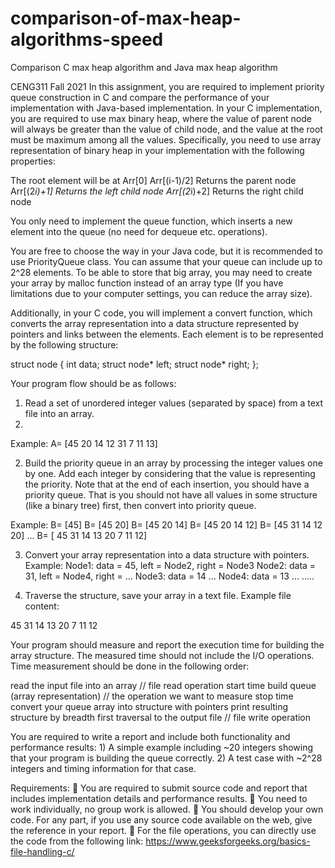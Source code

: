 # comparison-of-max-heap-algorithms-speed
Comparison C max heap algorithm and Java max heap algorithm


CENG311 Fall 2021
In this assignment, you are required to implement priority queue construction in C and compare the
performance of your implementation with Java-based implementation.
In your C implementation, you are required to use max binary heap, where the value of parent node
will always be greater than the value of child node, and the value at the root must be maximum
among all the values. Specifically, you need to use array representation of binary heap in your
implementation with the following properties:

The root element will be at Arr[0]
Arr[(i-1)/2] Returns the parent node
Arr[(2*i)+1] Returns the left child node
Arr[(2*i)+2] Returns the right child node

You only need to implement the queue function, which inserts a new element into the queue (no
need for dequeue etc. operations).

You are free to choose the way in your Java code, but it is recommended to use PriorityQueue class.
You can assume that your queue can include up to 2^28 elements. To be able to store that big array,
you may need to create your array by malloc function instead of an array type (If you have
limitations due to your computer settings, you can reduce the array size).

Additionally, in your C code, you will implement a convert function, which converts the array
representation into a data structure represented by pointers and links between the elements. Each
element is to be represented by the following structure:

struct node
{
int data;
struct node* left;
struct node* right;
};

Your program flow should be as follows:
1) Read a set of unordered integer values (separated by space) from a text file into an array.
2) 
Example: A= [45 20 14 12 31 7 11 13]

2) Build the priority queue in an array by processing the integer values one by one. Add each
integer by considering that the value is representing the priority. Note that at the end of each
insertion, you should have a priority queue. That is you should not have all values in some structure
(like a binary tree) first, then convert into priority queue.

Example:
B= [45]
B= [45 20]
B= [45 20 14]
B= [45 20 14 12]
B= [45 31 14 12 20]
… B= [
45 31 14 13 20 7
11 12]

3) Convert your array representation into a data structure with pointers.
Example:
Node1: data = 45, left = Node2, right = Node3
Node2: data = 31, left = Node4, right = ...
Node3: data = 14 ...
Node4: data = 13 ...
…..

4) Traverse the structure, save your array in a text file.
Example file content:

45 31 14 13 20 7 11 12

Your program should measure and report the execution time for building the array structure. The
measured time should not include the I/O operations. Time measurement should be done in the
following order:

read the input file into an array // file read operation
start time
build queue (array representation) // the operation we want to measure
stop time
convert your queue array into structure with pointers
print resulting structure by breadth first traversal to the output file // file write operation

You are required to write a report and include both functionality and performance results: 1) A
simple example including ~20 integers showing that your program is building the queue correctly.
2) A test case with ~2^28 integers and timing information for that case.


Requirements:
 You are required to submit source code and report that includes implementation details and
performance results.
 You need to work individually, no group work is allowed.
 You should develop your own code. For any part, if you use any source code available on
the web, give the reference in your report.
 For the file operations, you can directly use the code from the following link:
https://www.geeksforgeeks.org/basics-file-handling-c/
